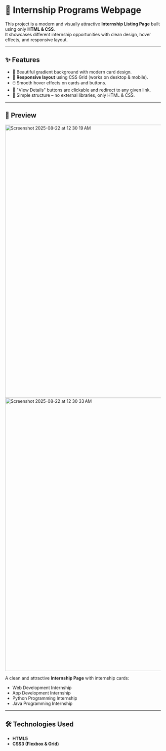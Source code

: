 # 🌟 Internship Programs Webpage

This project is a modern and visually attractive **Internship Listing Page** built using only **HTML & CSS**.  
It showcases different internship opportunities with clean design, hover effects, and responsive layout.  

---

## ✨ Features
- 🎨 Beautiful gradient background with modern card design.  
- 📱 **Responsive layout** using CSS Grid (works on desktop & mobile).  
- 🖱️ Smooth hover effects on cards and buttons.  
- 🔗 "View Details" buttons are clickable and redirect to any given link.  
- 📝 Simple structure – no external libraries, only HTML & CSS.  

---

## 📸 Preview  
<img width="1470" height="881" alt="Screenshot 2025-08-22 at 12 30 19 AM" src="https://github.com/user-attachments/assets/25766b6c-cddf-4bb5-9a05-bef0a8319ad7" />
<img width="1470" height="881" alt="Screenshot 2025-08-22 at 12 30 33 AM" src="https://github.com/user-attachments/assets/94d5561c-deef-4c83-bab9-6ddb624dc081" />


A clean and attractive **Internship Page** with internship cards:  

- Web Development Internship  
- App Development Internship  
- Python Programming Internship  
- Java Programming Internship  

---

## 🛠️ Technologies Used
- **HTML5**  
- **CSS3 (Flexbox & Grid)**  

